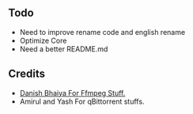## Todo

- Need to improve rename code and english rename
- Optimize Core
- Need a better README.md

## Credits

- [Danish Bhaiya For Ffmpeg Stuff.](https://github.com/1danish-00/)
- Amirul and Yash For qBittorrent stuffs.